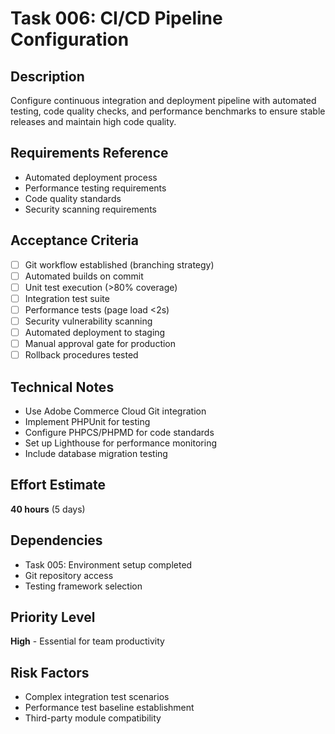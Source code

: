 # Task 006: CI/CD Pipeline Configuration

## Description
Configure continuous integration and deployment pipeline with automated testing, code quality checks, and performance benchmarks to ensure stable releases and maintain high code quality.

## Requirements Reference
- Automated deployment process
- Performance testing requirements
- Code quality standards
- Security scanning requirements

## Acceptance Criteria
- [ ] Git workflow established (branching strategy)
- [ ] Automated builds on commit
- [ ] Unit test execution (>80% coverage)
- [ ] Integration test suite
- [ ] Performance tests (page load <2s)
- [ ] Security vulnerability scanning
- [ ] Automated deployment to staging
- [ ] Manual approval gate for production
- [ ] Rollback procedures tested

## Technical Notes
- Use Adobe Commerce Cloud Git integration
- Implement PHPUnit for testing
- Configure PHPCS/PHPMD for code standards
- Set up Lighthouse for performance monitoring
- Include database migration testing

## Effort Estimate
**40 hours** (5 days)

## Dependencies
- Task 005: Environment setup completed
- Git repository access
- Testing framework selection

## Priority Level
**High** - Essential for team productivity

## Risk Factors
- Complex integration test scenarios
- Performance test baseline establishment
- Third-party module compatibility